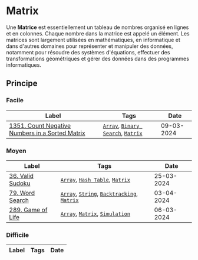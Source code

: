 # Matrix

Une **Matrice** est essentiellement un tableau de nombres organisé en lignes et en colonnes. Chaque nombre dans la matrice est appelé un élément. Les matrices sont largement utilisées en mathématiques, en informatique et dans d'autres domaines pour représenter et manipuler des données, notamment pour résoudre des systèmes d'équations, effectuer des transformations géométriques et gérer des données dans des programmes informatiques.

## Principe

### Facile

| Label                                                                                                                         | Tags                                                                                  | Date       |
| ----------------------------------------------------------------------------------------------------------------------------- | ------------------------------------------------------------------------------------- | ---------- |
| [1351. Count Negative Numbers in a Sorted Matrix](../Probleme/1351.%20Count%20Negative%20Numbers%20in%20a%20Sorted%20Matrix/) | [`Array`](./array.md), [`Binary Search`](./binary_search.md), [`Matrix`](./matrix.md) | 09-03-2024 |

### Moyen

| Label                                                      | Tags                                                                                                         | Date       |
| ---------------------------------------------------------- | ------------------------------------------------------------------------------------------------------------ | ---------- |
| [36. Valid Sudoku](../Probleme/0036.%20Valid%20Sudoku/)    | [`Array`](./array.md), [`Hash Table`](./hash_table.md), [`Matrix`](./matrix.md)                              | 25-03-2024 |
| [79. Word Search](../Probleme/0079.%20Word%20Search/)      | [`Array`](./array.md), [`String`](./string.md), [`Backtracking`](./backtracking.md), [`Matrix`](./matrix.md) | 03-04-2024 |
| [289. Game of Life](../Probleme/0289.%20Game%20of%20Life/) | [`Array`](./array.md), [`Matrix`](./matrix.md), [`Simulation`](./simulation.md)                              | 06-03-2024 |

### Difficile

| Label | Tags | Date |
| ----- | ---- | ---- |
